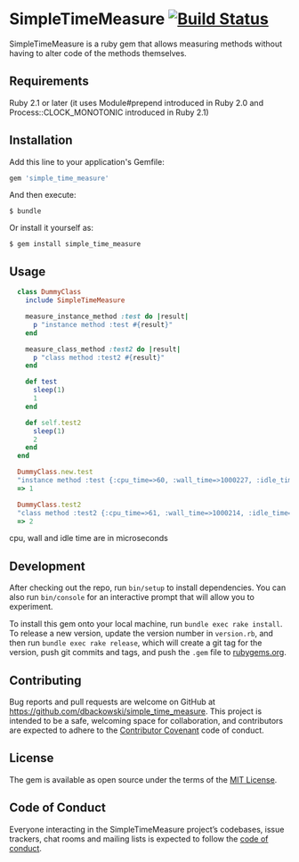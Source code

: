 # SimpleTimeMeasure [![Build Status](https://travis-ci.org/dbackowski/simple_time_measure.svg?branch=master)](https://travis-ci.org/dbackowski/simple_time_measure)

SimpleTimeMeasure is a ruby gem that allows measuring methods without having to alter code of the methods themselves.

## Requirements

Ruby 2.1 or later (it uses Module#prepend introduced in Ruby 2.0 and Process::CLOCK_MONOTONIC introduced in Ruby 2.1)

## Installation

Add this line to your application's Gemfile:

```ruby
gem 'simple_time_measure'
```

And then execute:

    $ bundle

Or install it yourself as:

    $ gem install simple_time_measure

## Usage

```ruby
  class DummyClass
    include SimpleTimeMeasure

    measure_instance_method :test do |result|
      p "instance method :test #{result}"
    end

    measure_class_method :test2 do |result|
      p "class method :test2 #{result}"
    end

    def test
      sleep(1)
      1
    end

    def self.test2
      sleep(1)
      2
    end
  end

  DummyClass.new.test
  "instance method :test {:cpu_time=>60, :wall_time=>1000227, :idle_time=>1000167}"
  => 1

  DummyClass.test2
  "class method :test2 {:cpu_time=>61, :wall_time=>1000214, :idle_time=>1000153}"
  => 2
```

cpu, wall and idle time are in microseconds

## Development

After checking out the repo, run `bin/setup` to install dependencies. You can also run `bin/console` for an interactive prompt that will allow you to experiment.

To install this gem onto your local machine, run `bundle exec rake install`. To release a new version, update the version number in `version.rb`, and then run `bundle exec rake release`, which will create a git tag for the version, push git commits and tags, and push the `.gem` file to [rubygems.org](https://rubygems.org).

## Contributing

Bug reports and pull requests are welcome on GitHub at https://github.com/dbackowski/simple_time_measure. This project is intended to be a safe, welcoming space for collaboration, and contributors are expected to adhere to the [Contributor Covenant](http://contributor-covenant.org) code of conduct.

## License

The gem is available as open source under the terms of the [MIT License](https://opensource.org/licenses/MIT).

## Code of Conduct

Everyone interacting in the SimpleTimeMeasure project’s codebases, issue trackers, chat rooms and mailing lists is expected to follow the [code of conduct](https://github.com/dbackowski/simple_time_measure/blob/master/CODE_OF_CONDUCT.md).
